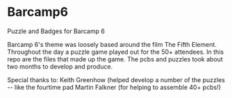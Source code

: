 # Barcamp6
Puzzle and Badges for Barcamp 6

Barcamp 6's theme was loosely based around the film The Fifth Element. Throughout the day a puzzle game played out for the 50+ attendees. In this repo are the files that made up the game. The pcbs and puzzles took about two months to develop and produce. 

Special thanks to: 
Keith Greenhow (helped develop a number of the puzzles -- like the fourtime pad
Martin Falkner (for helping to assemble 40+ pcbs!)
